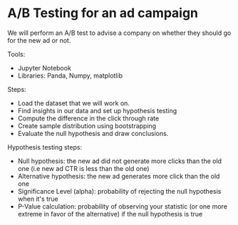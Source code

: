# A/B Testing for an ad campaign

We will perform an A/B test to advise a company on whether they should go for the new ad or not.

Tools:

* Jupyter Notebook
* Libraries: Panda, Numpy, matplotlib



Steps:

* Load the dataset that we will work on.
* Find insights in our data and set up hypothesis testing
* Compute the difference in the click through rate
* Create sample distribution using bootstrapping
* Evaluate the null hypothesis and draw conclusions.


Hypothesis testing steps:

* Null hypothesis: the new ad did not generate more clicks than the old one (i.e new ad CTR is less than the old one)
* Alternative hypothesis: the new ad generates more click than the old one 
* Significance Level (alpha): probability of rejecting the null hypothesis when it's true
* P-Value calculation: probability of observing your statistic (or one more extreme in favor of the alternative) if the null hypothesis is true
